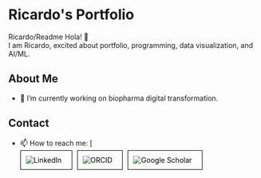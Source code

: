 # Ricardo's Portfolio
Ricardo/Readme
Hola! 👋  
I am Ricardo, excited about portfolio, programming, data visualization, and AI/ML.

## About Me
- 🔭 I’m currently working on biopharma digital transformation.

## Contact
- 📫 How to reach me:
  [<div style="display: flex; gap: 10px;">
    <div style="border: 1px solid #000; padding: 10px; text-align: center;">
      <a href="https://www.linkedin.com/in/ricardo-parra-cruz-phd-a7265247/" style="text-decoration: none; color: black;">
        <img src="https://img.shields.io/badge/LinkedIn-Profile-blue" alt="LinkedIn" style="vertical-align: middle; margin-right: 10px;">
       </a>
    </div>
    <div style="border: 1px solid #000; padding: 10px; text-align: center;">
      <a href="https://orcid.org/0000-0002-2265-5708" style="text-decoration: none; color: black;">
        <img src="https://img.shields.io/badge/ORCID-Profile-green" alt="ORCID" style="vertical-align: middle; margin-right: 10px;">
       </a>
    </div>
    <div style="border: 1px solid #000; padding: 10px; text-align: center;">
      <a href="https://scholar.google.com/citations?user=5rQ1BGUAAAAJ" style="text-decoration: none; color: black;">
        <img src="https://img.shields.io/badge/Google%20Scholar-Profile-blue" alt="Google Scholar" style="vertical-align: middle; margin-right: 10px;">
       </a>
    </div>
  </div>
